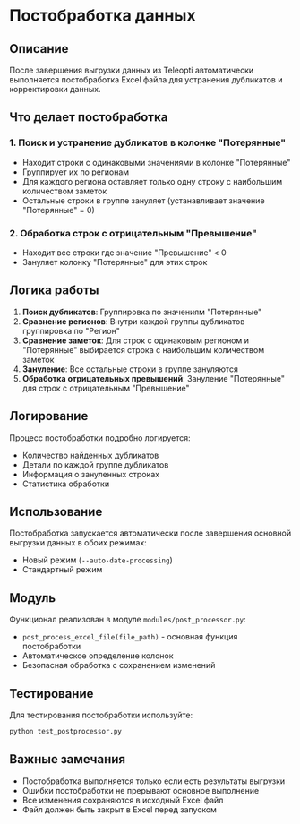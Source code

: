 # Постобработка данных

## Описание

После завершения выгрузки данных из Teleopti автоматически выполняется постобработка Excel файла для устранения дубликатов и корректировки данных.

## Что делает постобработка

### 1. Поиск и устранение дубликатов в колонке "Потерянные"

- Находит строки с одинаковыми значениями в колонке "Потерянные"
- Группирует их по регионам
- Для каждого региона оставляет только одну строку с наибольшим количеством заметок
- Остальные строки в группе зануляет (устанавливает значение "Потерянные" = 0)

### 2. Обработка строк с отрицательным "Превышение"

- Находит все строки где значение "Превышение" < 0
- Зануляет колонку "Потерянные" для этих строк

## Логика работы

1. **Поиск дубликатов**: Группировка по значениям "Потерянные"
2. **Сравнение регионов**: Внутри каждой группы дубликатов группировка по "Регион"
3. **Сравнение заметок**: Для строк с одинаковым регионом и "Потерянные" выбирается строка с наибольшим количеством заметок
4. **Зануление**: Все остальные строки в группе зануляются
5. **Обработка отрицательных превышений**: Зануление "Потерянные" для строк с отрицательным "Превышение"

## Логирование

Процесс постобработки подробно логируется:
- Количество найденных дубликатов
- Детали по каждой группе дубликатов
- Информация о зануленных строках
- Статистика обработки

## Использование

Постобработка запускается автоматически после завершения основной выгрузки данных в обоих режимах:
- Новый режим (`--auto-date-processing`)
- Стандартный режим

## Модуль

Функционал реализован в модуле `modules/post_processor.py`:
- `post_process_excel_file(file_path)` - основная функция постобработки
- Автоматическое определение колонок
- Безопасная обработка с сохранением изменений

## Тестирование

Для тестирования постобработки используйте:
```bash
python test_postprocessor.py
```

## Важные замечания

- Постобработка выполняется только если есть результаты выгрузки
- Ошибки постобработки не прерывают основное выполнение
- Все изменения сохраняются в исходный Excel файл
- Файл должен быть закрыт в Excel перед запуском
